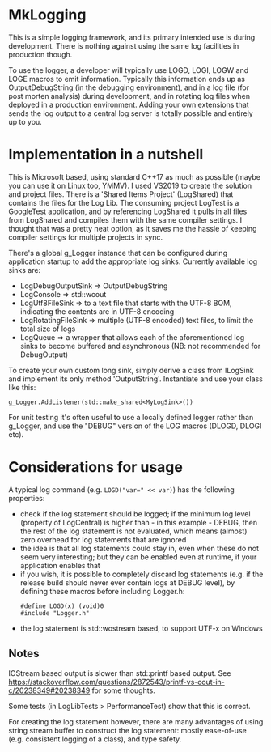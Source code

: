 # MkLogging

This is a simple logging framework, and its primary intended use is during development. There is nothing against using the same log facilities in production though.

To use the logger, a developer will typically use LOGD, LOGI, LOGW and LOGE macros to emit information. Typically this information ends up as OutputDebugString (in the debugging environment), and in a log file (for post morten analysis) during development, and in rotating log files when deployed in a production environment. Adding your own extensions that sends the log output to a central log server is totally possible and entirely up to you.


# Implementation in a nutshell

This is Microsoft based, using standard C++17 as much as possible (maybe you can use it on Linux too, YMMV). I used VS2019 to create the solution and project files. There is a 'Shared Items Project' (LogShared) that contains the files for the Log Lib. The consuming project LogTest is a GoogleTest application, and by referencing LogShared it pulls in all files from LogShared and compiles them with the same compiler settings. I thought that was a pretty neat option, as it saves me the hassle of keeping compiler settings for multiple projects in sync.

There's a global g_Logger instance that can be configured during application startup to add the appropriate log sinks. Currently available log sinks are:
 - LogDebugOutputSink => OutputDebugString
 - LogConsole => std::wcout
 - LogUtf8FileSink => to a text file that starts with the UTF-8 BOM, indicating the contents are in UTF-8 encoding
 - LogRotatingFileSink => multiple (UTF-8 encoded) text files, to limit the total size of logs
 - LogQueue => a wrapper that allows each of the aforementioned log sinks to become buffered and asynchronous (NB: not recommended for DebugOutput)
 
 To create your own custom long sink, simply derive a class from ILogSink and implement its only method 'OutputString'. Instantiate and use your class like this:

   `g_Logger.AddListener(std::make_shared<MyLogSink>())`

 For unit testing it's often useful to use a locally defined logger rather than g_Logger, and use the "DEBUG" version of the LOG macros (DLOGD, DLOGI etc).

# Considerations for usage

A typical log command (e.g. `LOGD("var=" << var)`) has the following properties:
- check if the log statement should be logged; if the minimum log level (property of LogCentral) is higher than - in this example - DEBUG, then the rest of the log statement is not evaluated, which means (almost) zero overhead for log statements that are ignored
- the idea is that all log statements could stay in, even when these do not seem very interesting; but they can be enabled even at runtime, if your application enables that
- if you wish, it is possible to completely discard log statements (e.g. if the release build should never ever contain logs at DEBUG level), by defining these macros before including Logger.h:
  ```
  #define LOGD(x) (void)0
  #include "Logger.h"
  ```
- the log statement is std::wostream based, to support UTF-x on Windows

## Notes

IOStream based output is slower than std::printf based output.
See https://stackoverflow.com/questions/2872543/printf-vs-cout-in-c/20238349#20238349 for some thoughts.

Some tests (in LogLibTests > PerformanceTest) show that this is correct.

For creating the log statement however, there are many advantages of using string stream buffer to construct the log statement: mostly ease-of-use (e.g. consistent logging of a class), and type safety.

